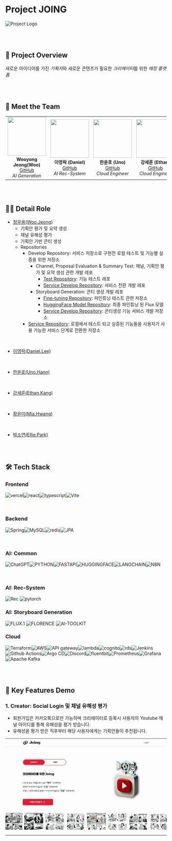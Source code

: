 # Project JOING

![Project Logo](link-to-logo-image)

<Br>
<Br>

## 🚀 Project Overview

새로운 아이디어를 가진 *기획자*와 새로운 콘텐츠가 필요한 *크리에이터*를 위한 *매칭 플랫 폼*

<Br>
<Br>

## 👥 Meet the Team

<table>
  <tr align="center">
    <td>
      <img src="https://github.com/jwywoo.png?size=100" width="120" height="120"><br>
      <b>Wooyong Jeong(Woo)</b><br>
      <a href="https://github.com/jwywoo">GitHub</a><br>
      <i>AI Generation</i>
    </td>
    <td>
      <img src="https://github.com/0like2.png?size=100" width="120" height="120"><br>
      <b>이영락 (Daniel)</b><br>
      <a href="https://github.com/0like2">GitHub</a><br>
      <i>AI Rec-System</i>
    </td>
    <td>
      <img src="https://github.com/hnnynh.png?size=100" width="120" height="120"><br>
      <b>한윤호 (Uno)</b><br>
      <a href="https://github.com/hnnynh">GitHub</a><br>
      <i>Cloud Engineer</i>
    </td>
    <td>
      <img src="https://github.com/sortOps.png?size=100" width="120" height="120"><br>
      <b>강세훈 (Ethan)</b><br>
      <a href="https://github.com/sortOps">GitHub</a><br>
      <i>Cloud Engineer</i>
    </td>
    <td>
      <img src="https://github.com/hyoom.png?size=100" width="120" height="120"><br>
      <b>황윤미 (Mia)</b><br>
      <a href="https://github.com/hyoom">GitHub</a><br>
      <i>Backend + PM</i>
    </td>
    <td>
      <img src="https://github.com/PARK-SSOYEON.png?size=100" width="120" height="120"><br>
      <b>박소연 (Ellie)</b><br>
      <a href="https://github.com/PARK-SSOYEON">GitHub</a><br>
      <i>Frontend + UI/UX</i>
    </td>
  </tr>
</table>

<Br>
<Br>

## 💁‍♂️ Detail Role <a name = "role"></a>
+ [정우용(Woo.Jeong)](https://github.com/jwywoo)
  - 기획안 평가 및 요약 생성
  - 채널 유해성 평가
  - 기획안 기반 콘티 생성
  - Repositories
    - Develop Repository: 서비스 저장소로 구현전 로컬 테스트 및 기능별 실증을 위한 저장소
      - Channel, Proposal Evaluation & Summary Test: 채널, 기획안 평가 및 요약 생성 관련 개발 레포
        - [Test Repository](https://github.com/jwywoo/Project-Joing-MVP-Dev): 기능 테스트 레포
        - [Service Develop Repository](https://github.com/jwywoo/Project-Joing-Service-MVP-Dev): 서비스 전환 개발 레포
      - Storyboard Generation: 콘티 생성 개발 레포
        - [Fine-tuning Repository](https://github.com/jwywoo/flux_fine_tuning_joing): 파인튜닝 테스트 관련 저장소
        - [HuggingFace Model Repository](https://huggingface.co/jwywoo/storyboard-scene-generation-model-flux-v3-FLH): 최종 파인튜닝 된 Flux 모델
        - [Service Develop Repository](): 콘티생성 기능 서비스 개발 저장소
    - [Service Repository](https://github.com/KTB-6-Joing/joing-genai-server): 로컬에서 테스트 되고 실증된 기능들을 사용자가 사용 가능한 서비스 단계로 전환한 저장소

<Br>


+ [이영락(Daniel.Lee)](https://github.com/0like2)

<Br>

+ [한윤호(Uno.Hann)](https://github.com/hnnynh)


<Br>

+ [강세훈(Ethan.Kang)](https://github.com/sortOps)


<Br>

+ [황윤미(Mia.Hwang)](https://github.com/hyoom)

<Br>

+ [박소연(Ellie.Park)](https://github.com/PARK-SSOYEON)

<Br>
<Br>

## 🛠️ Tech Stack

### Frontend

<img alt="vercel" src="https://img.shields.io/badge/vercel-000000.svg?&style=for-the-badge&logo=Git&logoColor=white"/><img alt="react" src="https://img.shields.io/badge/react-61DAFB.svg?&style=for-the-badge&logo=react&logoColor=white"/><img alt="typescript" src="https://img.shields.io/badge/typescript-3178C6.svg?&style=for-the-badge&logo=typescript&logoColor=white"/><img alt="Vite" src="https://img.shields.io/badge/vite-646CFF.svg?&style=for-the-badge&logo=vite&logoColor=white"/>

<Br>

### Backend

<img alt="Spring" src="https://img.shields.io/badge/spring-6DB33F.svg?&style=for-the-badge&logo=spring&logoColor=white"/><img alt="MySQL" src="https://img.shields.io/badge/mysql-4479A1.svg?&style=for-the-badge&logo=mysql&logoColor=white"/><img alt="redis" src="https://img.shields.io/badge/redis-FF4438.svg?&style=for-the-badge&logo=redis&logoColor=white"/><img alt="JPA" src ="https://img.shields.io/badge/jpa-6DB33F.svg?&style=for-the-badge&logo=jpa&logoColor=white"/>

<Br>

### AI: Common

<img alt="ChatGPT" src="https://img.shields.io/badge/openai-412991.svg?&style=for-the-badge&logo=openai&logoColor=white"/><img alt="PYTHON" src="https://img.shields.io/badge/python-3776AB.svg?&style=for-the-badge&logo=python&logoColor=white"/><img alt="FASTAPI" src="https://img.shields.io/badge/fastapi-009688.svg?&style=for-the-badge&logo=fastapi&logoColor=white"/><img alt="HUGGINGFACE" src="https://img.shields.io/badge/huggingface-FFD21E.svg?&style=for-the-badge&logo=huggingface&logoColor=white"/><img alt="LANGCHAIN" src="https://img.shields.io/badge/langchain-1C3C3C.svg?&style=for-the-badge&logo=langchain&logoColor=white"/><img alt="N8N" src="https://img.shields.io/badge/n8n-EA4B71.svg?&style=for-the-badge&logo=n8n&logoColor=white"/>

<Br>

### AI: Rec-System

<img alt="Rec" src="https://img.shields.io/badge/sentence--bert-lightgrey.svg?&style=for-the-badge&logo=pytorch&logoColor=white"/>
<img alt="pytorch" src="https://img.shields.io/badge/pytorch-EE4C2C.svg?&style=for-the-badge&logo=pytorch&logoColor=white"/>

<Br>

### AI: Storyboard Generation

<img alt="FLUX.1" src="https://img.shields.io/badge/FLUX.1-lightgrey.svg?&style=for-the-badge"/>
<img alt="FLORENCE" src="https://img.shields.io/badge/FLORENCE-lightgrey.svg?&style=for-the-badge"/>
<img alt="AI-TOOLKIT" src="https://img.shields.io/badge/AI--TOOLKIT-lightgrey.svg?&style=for-the-badge"/>

<Br>

### Cloud

<img alt="Terraform" src="https://img.shields.io/badge/Terraform-844FBA.svg?&style=for-the-badge&logo=terraform&logoColor=white"/><img alt="AWS" src="https://img.shields.io/badge/amazonwebservices-66459B.svg?&style=for-the-badge&logo=amazonwebservices&logoColor=white"/><img alt="API gateway" src="https://img.shields.io/badge/amazonapigateway-FF4F8B.svg?&style=for-the-badge&logo=amazonapigateway&logoColor=white"/><img alt="lambda" src="https://img.shields.io/badge/awslambda-FF9900.svg?&style=for-the-badge&logo=awslambda&logoColor=white"/><img alt="cognito" src="https://img.shields.io/badge/amazoncognito-DD344C.svg?&style=for-the-badge&logo=amazoncognito&logoColor=white"/><img alt="rds" src="https://img.shields.io/badge/amazonrds-527FFF.svg?&style=for-the-badge&logo=amazonrds&logoColor=white"/><img alt="Jenkins" src="https://img.shields.io/badge/jenkins-D24939.svg?&style=for-the-badge&logo=jenkins&logoColor=white"/><img alt="Github Actions" src="https://img.shields.io/badge/githubactions-2088FF.svg?&style=for-the-badge&logo=githubactions&logoColor=white"/><img alt="Argo CD" src="https://img.shields.io/badge/argo-EF7B4D.svg?&style=for-the-badge&logo=argo&logoColor=white"/><img alt="Discord" src="https://img.shields.io/badge/discord-5865F2.svg?&style=for-the-badge&logo=discord&logoColor=white"/><img alt="fluentbit" src="https://img.shields.io/badge/fluentbit-49BDA5.svg?&style=for-the-badge&logo=fluentbit&logoColor=white"/><img alt="Prometheus" src="https://img.shields.io/badge/prometheus-E6522C.svg?&style=for-the-badge&logo=prometheus&logoColor=white"/><img alt="Grafana" src="https://img.shields.io/badge/grafana-F46800.svg?&style=for-the-badge&logo=grafana&logoColor=white"/><img alt="Apache Kafka" src="https://img.shields.io/badge/apachekafka-231F20.svg?&style=for-the-badge&logo=apachekafka&logoColor=white"/>


<Br>
<Br>

## 📸 Key Features Demo

### 1. Creator: Social Login 및 채널 유해성 평가

- 회원가입은 카카오톡으로만 가능하며 크리에이터로 등록시 사용자의 Youtube 채널 아이디를 통해 유해성을 평가 받습니다.
- 유해성을 평가 받은 직후부터 해당 사용자에게는 기획안들이 추천됩니다.

![Creator Social Login & Validation](/static/gifs/ezgif.com-video-to-webp-converter.webp)

---
